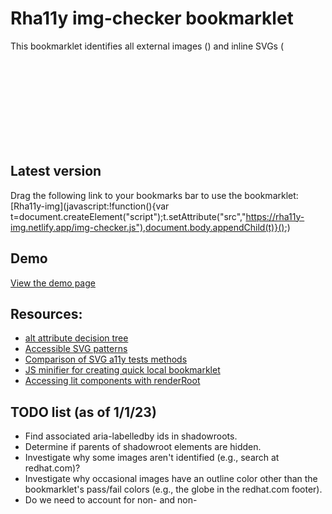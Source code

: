 # Rha11y img-checker bookmarklet

This bookmarklet identifies all external images (<img>) and inline SVGs (<svg>) on the page (including those in the Shadow DOM), and then evaluates them for accessibility: checking to see if they have accessible names and/or are hidden from assistive tech.

## Latest version

Drag the following link to your bookmarks bar to use the bookmarklet:
[Rha11y-img](javascript:!function(){var t=document.createElement("script");t.setAttribute("src","https://rha11y-img.netlify.app/img-checker.js"),document.body.appendChild(t)}();)

## Demo

[View the demo page](https://rha11y-img.netlify.app/)

## Resources:

- [alt attribute decision tree](https://www.w3.org/WAI/tutorials/images/decision-tree/)
- [Accessible SVG patterns](https://www.smashingmagazine.com/2021/05/accessible-svg-patterns-comparison/)
- [Comparison of SVG a11y tests methods](https://weboverhauls.github.io/demos/svg/)
- [JS minifier for creating quick local bookmarklet](https://www.toptal.com/developers/javascript-minifier)
- [Accessing lit components with renderRoot](https://lit.dev/docs/components/shadow-dom/)

## TODO list (as of 1/1/23)

- Find associated aria-labelledby ids in shadowroots.
- Determine if parents of shadowroot elements are hidden.
- Investigate why some images aren't identified (e.g., search at redhat.com)?
- Investigate why occasional images have an outline color other than the bookmarklet's pass/fail colors (e.g., the globe in the redhat.com footer).
- Do we need to account for non-<img> and non-<svg> elements with role="img"?
